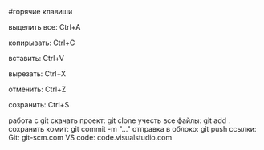 #горячие клавиши

выделить все:
Ctrl+A

копирывать:
Ctrl+C

вставить:
Ctrl+V

вырезать:
Ctrl+X

отменить:
Ctrl+Z

созранить:
Ctrl+S

работа с git
скачать проект:
git clone <URL>
учесть все файлы:
git add .
сохранить комит:
git commit -m "..."
отправка в облоко:
git push
  ссылки:
 Git:
git-scm.com
  VS code:
code.visualstudio.com

